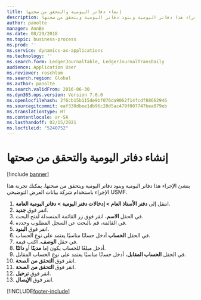 ```yaml
---
title: إنشاء دفاتر اليومية والتحقق من صحتها
description: ينشئ الإجراء هذا دفاتر اليومية وبنود دفاتر اليومية ويتحقق من صحتها.
author: panolte
manager: AnnBe
ms.date: 08/29/2018
ms.topic: business-process
ms.prod: ''
ms.service: dynamics-ax-applications
ms.technology: ''
ms.search.form: LedgerJournalTable, LedgerJournalTransDaily
audience: Application User
ms.reviewer: roschlom
ms.search.region: Global
ms.author: panolte
ms.search.validFrom: 2016-06-30
ms.dyn365.ops.version: Version 7.0.0
ms.openlocfilehash: 2f6cb15b115de9bf076da9062f14fcdf88662946
ms.sourcegitcommit: eaf330dbee1db96c20d5ac479f007747bea079eb
ms.translationtype: HT
ms.contentlocale: ar-SA
ms.lasthandoff: 02/15/2021
ms.locfileid: "5240752"
---
```

# <a name="create-and-validate-journals"></a>إنشاء دفاتر اليومية والتحقق من صحتها

[!include [banner](../../includes/banner.md)]

ينشئ الإجراء هذا دفاتر اليومية وبنود دفاتر اليومية ويتحقق من صحتها. يمكنك تجربة هذا الإجراء باستخدام شركة بيانات العرض التوضيحي USMF.  

1. انتقل إلى **دفتر الأستاذ العام > إدخالات دفتر اليومية > دفاتر اليومية العامة**‬.
2. انقر فوق **جديد**.
3. في الحقل **الاسم**، انقر فوق زر القائمة المنسدلة لفتح البحث.
4. في القائمة، قم بالبحث عن السجل المطلوب وحدده.
5. انقر فوق **البنود**.
6. في الحقل **الحساب** أدخل حسابًا مناسبًا يعتمد على نوع الحساب.
7. في حقل **الوصف**، اكتب قيمة.
8. أدخل مبلغًا للحساب يكون إما **مدينًا** أو **دائنًا**. 
9. في الحقل **الحساب المقابل**، أدخل حسابًا مناسبًا يعتمد على نوع الحساب المقابل.
10. انقر فوق **التحقق من الصحة**.
11. انقر فوق **التحقق من الصحة**.
12. انقر فوق **ترحيل**.
13. انقر فوق **الإيصال**.



[!INCLUDE[footer-include](../../../includes/footer-banner.md)]